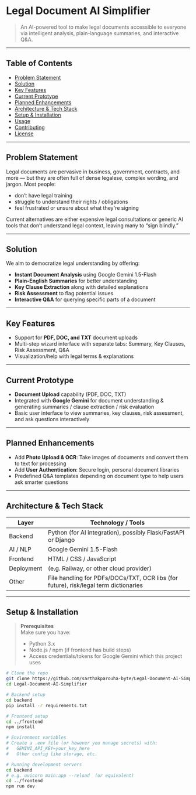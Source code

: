 # Legal Document AI Simplifier

> An AI-powered tool to make legal documents accessible to everyone via intelligent analysis, plain-language summaries, and interactive Q&A.

---

## Table of Contents

- [Problem Statement](#problem-statement)  
- [Solution](#solution)  
- [Key Features](#key-features)  
- [Current Prototype](#current-prototype)  
- [Planned Enhancements](#planned-enhancements)  
- [Architecture & Tech Stack](#architecture--tech-stack)  
- [Setup & Installation](#setup--installation)  
- [Usage](#usage)  
- [Contributing](#contributing)  
- [License](#license)  

---

## Problem Statement

Legal documents are pervasive in business, government, contracts, and more — but they are often full of dense legalese, complex wording, and jargon. Most people:

- don’t have legal training  
- struggle to understand their rights / obligations  
- feel frustrated or unsure about what they're signing

Current alternatives are either expensive legal consultations or generic AI tools that don’t understand legal context, leaving many to “sign blindly.”

---

## Solution

We aim to democratize legal understanding by offering:

- **Instant Document Analysis** using Google Gemini 1.5-Flash  
- **Plain-English Summaries** for better understanding  
- **Key Clause Extraction** along with detailed explanations  
- **Risk Assessment** to flag potential issues  
- **Interactive Q&A** for querying specific parts of a document

---

## Key Features

- Support for **PDF, DOC, and TXT** document uploads  
- Multi-step wizard interface with separate tabs: Summary, Key Clauses, Risk Assessment, Q&A  
- Visualization/help with legal terms & explanations  

---

## Current Prototype

- **Document Upload** capability (PDF, DOC, TXT)  
- Integrated with **Google Gemini** for document understanding & generating summaries / clause extraction / risk evaluation  
- Basic user interface to view summaries, key clauses, risk assessment, and ask questions interactively  

---

## Planned Enhancements

- Add **Photo Upload & OCR**: Take images of documents and convert them to text for processing  
- Add **User Authentication**: Secure login, personal document libraries  
- Predefined Q&A templates depending on document type to help users ask smarter questions  

---

## Architecture & Tech Stack

| Layer | Technology / Tools |
|---|---|
| Backend | Python (for AI integration), possibly Flask/FastAPI or Django |
| AI / NLP | Google Gemini 1.5-Flash |
| Frontend | HTML / CSS / JavaScript |
| Deployment | (e.g. Railway, or other cloud provider) |
| Other | File handling for PDFs/DOCs/TXT, OCR libs (for future), risk/legal term dictionaries |

---

## Setup & Installation

> **Prerequisites**  
> Make sure you have:  
> - Python 3.x  
> - Node.js / npm (if frontend has build steps)  
> - Access credentials/tokens for Google Gemini which this project uses  

```bash
# Clone the repo
git clone https://github.com/sarthakparouha-byte/Legal-Document-AI-Simplifier.git
cd Legal-Document-AI-Simplifier

# Backend setup
cd backend
pip install -r requirements.txt

# Frontend setup
cd ../frontend
npm install

# Environment variables
# Create a .env file (or however you manage secrets) with:
#   GEMINI_API_KEY=your_key_here
#   Other config like storage, etc.

# Running development servers
cd backend
# e.g. uvicorn main:app --reload  (or equivalent)
cd ../frontend
npm run dev                                
